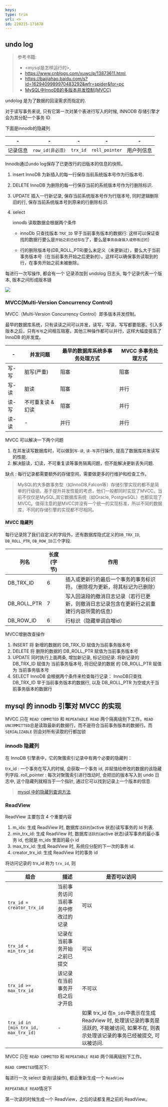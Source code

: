 ```yaml
---
keys: 
type: trim
url: <>
id: 220215-171678
---
```


## undo log

> 参考书籍: 
> - <mysql是怎样运行的>, 
> - <https://www.cnblogs.com/xuwc/p/13873611.html>, 
> - <https://baijiahao.baidu.com/s?id=1629409989970483292&wfr=spider&for=pc>
> - [MySQL中InnoDB的多版本并发控制(MVCC)](https://www.jianshu.com/p/a3d49f7507ff)

undolog 是为了数据的回滚需求而指定的.

对于读写事务来说, 只有它第一次对某个表进行写入的时候, INNODB 存储引擎才会为其分配一个事务 ID

下面是innodb的隐藏列

| -        | -              | -      | -            | -          |
| -------- | -------------- | ------ | ------------ | ---------- |
| 记录信息 | `row_id(非必须)` | `trx_id` | `roll_pointer` | 用户列信息 |

Innodb通过undo log保存了已更改行的旧版本的信息的快照。

1. insert
   InnoDB 为新插入的每一行保存当前系统版本号作为行版本号.

2. DELETE
   InnoDB 为删除的每一行保存当前的系统版本号作为行删除标识.

3. UPDATE
   插入一行新记录, 保存当前系统版本号作为行版本号, 同时逻辑删除旧的行, 保存当前系统版本号到原来的行删除标识.

4. select

   innodb 读取数据会根据两个条件

   - innoDb 只查找版本 `TRX_ID` 早于当前事务版本的数据行: 这样可以保证查找的数据行要么是`开始之前已经存在`了，要么是`事务自身插入或修改过的`）

   - 行的删除版本号(DB_ROLL_PTR)要么未定义（未更新过），要么大于当前事务版本号（在当前事务开始之后更新的）。这样可以确保事务读取到的行，在事务开始之前未被删除。

每进行一次写操作, 都会有一个 记录添加到 undolog 日志头, 每个记录代表一个版本, 版本之间形成版本链

![](https://gitee.com/cpfree/picture-warehouse/raw/master/pic1/1644916021122.png)

### MVCC(Multi-Version Concurrency Control)

MVCC（Multi-Version Concurrency Control）即多版本并发控制。

最早的数据库系统，只有读读之间可以并发，读写，写读，写写都要阻塞。引入多版本之后，只有`写写`之间相互阻塞，其他三种操作都可以并行，这样大幅度提高了 InnoDB 的并发度。

| -     | 并发问题          | 最早的数据库系统多事务处理方式 | MVCC 多事务处理方式 |
| ----- | ----------------- | ------------------------------ | ------------------- |
| 写-写 | 脏写(严重)        | 阻塞                           | 阻塞                |
| 写-读 | 脏读              | 阻塞                           | 并行                |
| 读-写 | 不可重复读 & 幻读 | 阻塞                           | 并行                |
| 读-读 | -                 | 并行                           | 并行                |

MVCC 可以解决一下两个问题

1. 在并发读写数据库时，可以做到`写-读`, `读-写`并行操作, 提高了数据库并发读写的性能.
2. 解决脏读，幻读，不可重复读等事务隔离问题，但不能解决更新丢失问题.

缺点 : 每行记录都需要额外的存储空间，需要做更多的行维护和检查工作。

> MySQL的大多数事务型（如InnoDB,Falcon等）存储引擎实现的都不是简单的行级锁。基于提升并发性能的考虑，他们一般都同时实现了MVCC。当前不仅仅是MySQL,其它数据库系统（如Oracle, PostgreSQL）也都实现了MVCC。值得注意的是MVCC并没有一个统一的实现标准，所以不同的数据库，不同的存储引擎的实现都不尽相同。

#### MVCC 隐藏列

每行记录除了我们自定义的字段外，还有数据库隐式定义的`DB_TRX_ID`, `DB_ROLL_PTR`, `DB_ROW_ID`三个字段.

列名 | 长度(字节) | 作用
-|-|-
DB_TRX_ID | 6 | 插入或更新行的最后一个事务的事务标识符。（删除视为更新，将其标记为已删除）
DB_ROLL_PTR | 7 | 写入回滚段的撤消日志记录（若行已更新，则撤消日志记录包含在更新行之前重建行内容所需的信息）
DB_ROW_ID | 6 | 行标识（隐藏单调自增id）

MVCC增删改查操作

1. INSERT
   将 新增的数据的 DB_TRX_ID 赋值为当前事务版本号
2. DELETE
   将 删除的数据的 DB_ROLL_PTR 赋值为当前事务版本号
3. UPDATE
   同时执行上面两条, 增加新记录, 标记旧纪录.
   将新记录的 DB_TRX_ID 赋值为 当前事务版本号, 将旧纪录的数据 的 DB_ROLL_PTR 赋值为 当前事务版本号
4. SELECT
   InnoDB 会根据两个条件来检查每行记录：
   InnoDB只查找 DB_TRX_ID 早于当前事务版本的数据行, 以及 DB_ROLL_PTR 为空或大于当前事务版本的数据行

## mysql 的 innodb 引擎对 MVCC 的实现

MVCC 只在 `READ COMMITED` 和 `REPEATABLE READ` 两个隔离级别下工作。`READ UNCOMMITTED`总是读取最新的数据行，而不是符合当前事务版本的数据行。而`SERIALIZABLE` 则会对所有读取的行都加锁

### innodb 隐藏列

在 InnoDB 引擎表中，它的聚簇索引记录中有两个必要的隐藏列：

trx_id : 一个事务在写入的时候, 会获取一个事务 id, 并赋值给修改的数据的该隐藏列字段.
roll_pointer : 每次对聚簇索引进行改动时, 会把旧的版本写入到 undo 日志中, 这个隐藏列就相当于一个指针, 通过它可以找到记录上一个版本的信息

> [mysql 中的隐藏列查询方法](https://www.jb51.net/article/221656.htm)

### ReadView

ReadView 主要包含 4 个重要内容

1. m_ids: 生成 ReadView 时, 数据库`活跃的`(active 状态)读写事务的 Id 列表.
2. min_trx_id: 生成 ReadView 时, 数据库`活跃的`(active 状态)读写事务的最小事务 id, 也就是 m_ids 里面的最小 id
3. max_trx_id: 生成 ReadView 时, 系统应分配的下一次的事务 id.
4. creator_trx_id: 生成 ReadView 时的事务 id

将访问记录的 trx_id 称为 `trx_id`, 则

| 组合                                 | 描述                               | 是否可以访问                                                                                                                                 |
| ------------------------------------ | ---------------------------------- | -------------------------------------------------------------------------------------------------------------------------------------------- |
| `trx_id = creator_trx_id`            | 当前事务访问当前事务中修改过的记录 | 可以                                                                                                                                         |
| `trx_id < min_trx_id`                | 记录在当前事务开始之前已提交       | 可以                                                                                                                                         |
| `trx_id >= max_trx_id`               | 该记录在当前事务开启之后才开启     | 不可以                                                                                                                                       |
| `trx_id in [min_trx_id, max_trx_id)` | -                                  | 如果 trx_id 在`m_ids`中表示在生成 ReadView 时, 处理该记录的事务是活跃的, 不能被访问, 如果不在, 则表示处理该记录的事务已经被提交, 可以被访问. |

MVCC 只在 `READ COMMITED` 和 `REPEATABLE READ` 两个隔离级别下工作。

`READ COMMITED`情况下:

每进行一次 select 查询(读操作), 都会重新生成一个 `ReadView`

`REPEATABLE READ`情况下

第一次读的时候生成一个 ReadView，之后的读都复用之前的 ReadView。
